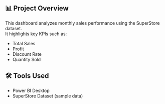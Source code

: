 ## 📊 Project Overview
This dashboard analyzes monthly sales performance using the SuperStore dataset.  
It highlights key KPIs such as:
- Total Sales
- Profit
- Discount Rate
- Quantity Sold

## 🛠 Tools Used
- Power BI Desktop
- SuperStore Dataset (sample data)
